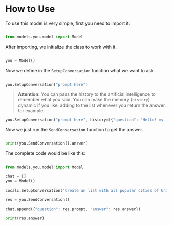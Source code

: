 # How to Use

To use this model is very simple, first you need to import it:

```py

from models.you.model import Model

```

After importing, we initialize the class to work with it.

```py

you = Model()

```


Now we define in the `SetupConversation` function what we want to ask.

```py

you.SetupConversation("prompt here")

```

> **Attention:** You can pass the history to the artificial intelligence to remember what you said. You can make the memory (`history`) dynamic if you like, adding to the list whenever you return the answer.
for example:

```py
you.SetupConversation("prompt here", history=[{"question": "Hello! my favorite color is Blue.", "answer": "Yes, i will remember this."}])
```


Now we just run the `SendConversation` function to get the answer.

```py

print(you.SendConversation().answer)

```

The complete code would be like this:

```py

from models.you.model import Model

chat = []
you = Model()

cocalc.SetupConversation("Create an list with all popular cities of United States.", history=chat)

res = you.SendConversation()

chat.append({"question": res.prompt, "answer": res.answer})

print(res.answer)
```
